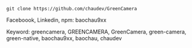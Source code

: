 ```
git clone https://github.com/chaudev/GreenCamera
```

Faceboook, Linkedin, npm: baochau9xx

Keyword: greencamera, GREENCAMERA, GreenCamera, green-camera, green-native, baochau9xx, baochau, chaudev
